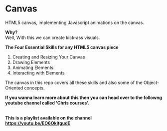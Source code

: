 # Canvas
HTML5 canvas, implementing Javascript animations on the canvas.

<b>Why?</b><br>
Well, With this we can create kick-ass visuals.

<b>The Four Essential Skills for any HTML5 canvas piece</b>

1. Creating and Resizing Your Canvas 
2. Drawing Elements 
3. Animating Elements 
4. Interacting with Elements

The canvas in this repo covers all these skills and also some of the Object-Oriented concepts.

<b>If you wanna learn more about this then you can head over to the followng youtube channel called 'Chris courses'.<b>

<br>This is a playlist available on the channel<br>
<a>https://youtu.be/EO6OkltgudE</a>
